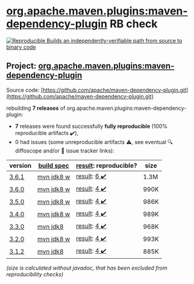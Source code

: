 [org.apache.maven.plugins:maven-dependency-plugin](https://central.sonatype.com/artifact/org.apache.maven.plugins/maven-dependency-plugin/versions) RB check
=======

[![Reproducible Builds](https://reproducible-builds.org/images/logos/rb.svg) an independently-verifiable path from source to binary code](https://reproducible-builds.org/)

## Project: [org.apache.maven.plugins:maven-dependency-plugin](https://central.sonatype.com/artifact/org.apache.maven.plugins/maven-dependency-plugin/versions)

Source code: [https://github.com/apache/maven-dependency-plugin.git](https://github.com/apache/maven-dependency-plugin.git)

rebuilding **7 releases** of org.apache.maven.plugins:maven-dependency-plugin:
- **7** releases were found successfully **fully reproducible** (100% reproducible artifacts :heavy_check_mark:),
- 0 had issues (some unreproducible artifacts :warning:, see eventual :mag: diffoscope and/or :memo: issue tracker links):

| version | [build spec](/BUILDSPEC.md) | [result](https://reproducible-builds.org/docs/jvm/): reproducible? | size |
| -- | --------- | ------ | -- |
| [3.6.1](https://central.sonatype.com/artifact/org.apache.maven.plugins/maven-dependency-plugin/3.6.1/pom) | [mvn jdk8 w](maven-dependency-plugin-3.6.1.buildspec) | [result](maven-dependency-plugin-3.6.1.buildinfo): [6 :heavy_check_mark: ](maven-dependency-plugin-3.6.1.buildcompare) | 1.3M |
| [3.6.0](https://central.sonatype.com/artifact/org.apache.maven.plugins/maven-dependency-plugin/3.6.0/pom) | [mvn jdk8 w](maven-dependency-plugin-3.6.0.buildspec) | [result](maven-dependency-plugin-3.6.0.buildinfo): [4 :heavy_check_mark: ](maven-dependency-plugin-3.6.0.buildcompare) | 990K |
| [3.5.0](https://central.sonatype.com/artifact/org.apache.maven.plugins/maven-dependency-plugin/3.5.0/pom) | [mvn jdk8 w](maven-dependency-plugin-3.5.0.buildspec) | [result](maven-dependency-plugin-3.5.0.buildinfo): [4 :heavy_check_mark: ](maven-dependency-plugin-3.5.0.buildcompare) | 986K |
| [3.4.0](https://central.sonatype.com/artifact/org.apache.maven.plugins/maven-dependency-plugin/3.4.0/pom) | [mvn jdk8 w](maven-dependency-plugin-3.4.0.buildspec) | [result](maven-dependency-plugin-3.4.0.buildinfo): [4 :heavy_check_mark: ](maven-dependency-plugin-3.4.0.buildcompare) | 989K |
| [3.3.0](https://central.sonatype.com/artifact/org.apache.maven.plugins/maven-dependency-plugin/3.3.0/pom) | [mvn jdk8](maven-dependency-plugin-3.3.0.buildspec) | [result](maven-dependency-plugin-3.3.0.buildinfo): [4 :heavy_check_mark: ](maven-dependency-plugin-3.3.0.buildcompare) | 968K |
| [3.2.0](https://central.sonatype.com/artifact/org.apache.maven.plugins/maven-dependency-plugin/3.2.0/pom) | [mvn jdk8 w](maven-dependency-plugin-3.2.0.buildspec) | [result](maven-dependency-plugin-3.2.0.buildinfo): [4 :heavy_check_mark: ](maven-dependency-plugin-3.2.0.buildcompare) | 993K |
| [3.1.2](https://central.sonatype.com/artifact/org.apache.maven.plugins/maven-dependency-plugin/3.1.2/pom) | [mvn jdk8](maven-dependency-plugin-3.1.2.buildspec) | [result](maven-dependency-plugin-3.1.2.buildinfo): [4 :heavy_check_mark: ](maven-dependency-plugin-3.1.2.buildcompare) | 885K |

<i>(size is calculated without javadoc, that has been excluded from reproducibility checks)</i>
